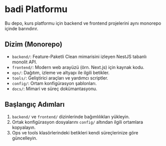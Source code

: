﻿# badi Platformu

Bu depo, kurs platformu için backend ve frontend projelerini aynı monorepo içinde barındırır.

## Dizim (Monorepo)
- `backend/`: Feature-Paketli Clean mimarisini izleyen NestJS tabanlı monolit API.
- `frontend/`: Modern web arayüzü (örn. Next.js) için kaynak kodu.
- `ops/`: Dağıtım, izleme ve altyapı ile ilgili betikler.
- `tools/`: Geliştirici araçları ve yardımcı scriptler.
- `config/`: Ortam konfigürasyon şablonları.
- `docs/`: Mimari ve süreç dokümantasyonu.

## Başlangıç Adımları
1. `backend/` ve `frontend/` dizinlerinde bağımlılıkları yükleyin.
2. Ortak konfigürasyon dosyalarını `config/` altından ilgili ortamlara kopyalayın.
3. Ops ve tools klasörlerindeki betikleri kendi süreçlerinize göre güncelleyin.

